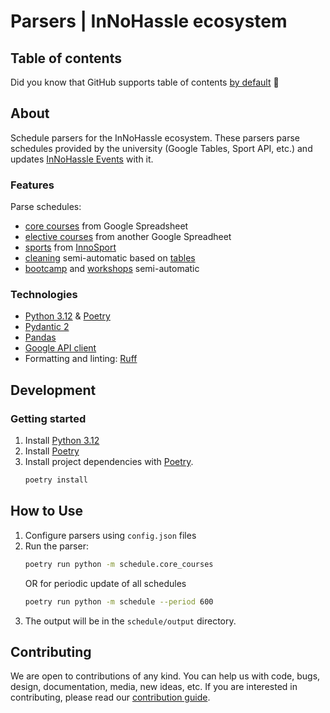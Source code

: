# Parsers | InNoHassle ecosystem

## Table of contents

Did you know that GitHub supports table of
contents [by default](https://github.blog/changelog/2021-04-13-table-of-contents-support-in-markdown-files/) 🤔

## About

Schedule parsers for the InNoHassle ecosystem. These parsers parse schedules provided by the university
(Google Tables, Sport API, etc.) and updates [InNoHassle Events](https://github.com/one-zero-eight/events) with it.

### Features

Parse schedules:

- [core courses](src/core_courses) from Google Spreadsheet
- [elective courses](src/electives) from another Google Spreadheet
- [sports](src/sports) from [InnoSport](https://sport.innopolis.university/)
- [cleaning](src/cleaning) semi-automatic based
  on [tables](https://hotel.innopolis.university/studentaccommodation/)
- [bootcamp](src/bootcamp) and [workshops](src/workshops) semi-automatic

### Technologies

- [Python 3.12](https://www.python.org/downloads/release/python-3123/) & [Poetry](https://python-poetry.org/docs/)
- [Pydantic 2](https://docs.pydantic.dev/latest/)
- [Pandas](https://pandas.pydata.org/)
- [Google API client](https://github.com/googleapis/google-api-python-client)
- Formatting and linting: [Ruff](https://docs.astral.sh/ruff/)

## Development

### Getting started

1. Install [Python 3.12](https://www.python.org/downloads/)
2. Install [Poetry](https://python-poetry.org/docs/)
3. Install project dependencies with [Poetry](https://python-poetry.org/docs/cli/#options-2).
   ```bash
   poetry install
   ```

## How to Use

1. Configure parsers using `config.json` files
2. Run the parser:
    ```bash
    poetry run python -m schedule.core_courses
    ```
    OR for periodic update of all schedules
    ```bash
    poetry run python -m schedule --period 600
    ```
3. The output will be in the `schedule/output` directory.

## Contributing

We are open to contributions of any kind.
You can help us with code, bugs, design, documentation, media, new ideas, etc.
If you are interested in contributing, please read
our [contribution guide](https://github.com/one-zero-eight/.github/blob/main/CONTRIBUTING.md).
